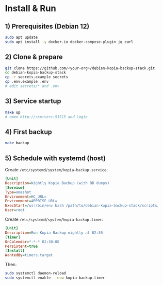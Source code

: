 # Install & Run

## 1) Prerequisites (Debian 12)
```bash
sudo apt update
sudo apt install -y docker.io docker-compose-plugin jq curl
```

## 2) Clone & prepare
```bash
git clone https://github.com/<your-org>/debian-kopia-backup-stack.git
cd debian-kopia-backup-stack
cp -r secrets.example secrets
cp .env.example .env
# edit secrets/* and .env
```

## 3) Service startup
```bash
make up
# open http://<server>:51515 and login
```

## 4) First backup
```bash
make backup
```

## 5) Schedule with systemd (host)
Create `/etc/systemd/system/kopia-backup.service`:
```ini
[Unit]
Description=Nightly Kopia Backup (with DB dumps)
[Service]
Type=oneshot
Environment=HC_URL=
Environment=APPRISE_URL=
ExecStart=/usr/bin/env bash /path/to/debian-kopia-backup-stack/scripts/backup.sh
User=root
```
Create `/etc/systemd/system/kopia-backup.timer`:
```ini
[Unit]
Description=Run Kopia Backup nightly at 02:30
[Timer]
OnCalendar=*-*-* 02:30:00
Persistent=true
[Install]
WantedBy=timers.target
```
Then:
```bash
sudo systemctl daemon-reload
sudo systemctl enable --now kopia-backup.timer
```
